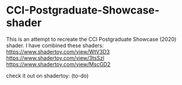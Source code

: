 # CCI-Postgraduate-Showcase-shader
This is an attempt to recreate the CCI Postgraduate Showcase (2020) shader.
I have combined these shaders:
https://www.shadertoy.com/view/WtV3D3   
https://www.shadertoy.com/view/3tsSzl  
https://www.shadertoy.com/view/MscGD2  

check it out on shadertoy:
(to-do)
